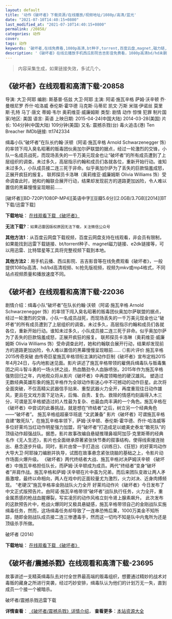 ```yaml
---
layout: default
title: '动作《破坏者》下载资源/在线播放/视频地址/1080p/高清/蓝光'
date: "2021-07-10T14:40:15+0800"
last_modified_at: "2021-07-10T14:40:15+0800"
permalink: /20858/
categories: 动作
cover:
tags: 动作
keywords: '破坏者,在线免费看,1080p高清,bt种子,torrent,百度云盘,magnet,磁力链,迅雷下载资源'
description: '《破坏者》在线云播放手机西瓜影院吉吉影音免费看，1080p高清bd/hd未删减完整版和tc抢先枪版，mkv/mp4格式，附带bt/torrent种子、magnet/磁力链、百度云盘、网盘资源迅雷下载链接'
---
```


>内容采集生成，如果链接失效，多试几个。


## 《破坏者》在线观看和高清下载-20858

导演: 大卫·阿耶 编剧: 斯基普·伍兹 大卫·阿耶 主演: 阿诺·施瓦辛格 萨姆·沃辛顿 乔·曼根尼罗 乔什·哈洛威 泰伦斯·霍华德 马克斯·马蒂尼 凯文·万斯 米瑞·伊诺丝 莫里斯·孔特 马丁·唐文 蒂姆·韦尔 奥莉维亚·威廉姆斯 类型: 剧情 动作 惊悚 犯罪 制片国家/地区: 美国 语言: 英语 上映日期: 2015-04-24(中国大陆) 2014-03-28(美国) 片长: 104分钟(中国大陆) 109分钟(美国) 又名: 震撼杀戮(台) 毒火追击(港) Ten Breacher IMDb链接: tt1742334

缉毒小队“破坏者”在队长约翰·沃顿（阿诺·施瓦辛格 Arnold Schwarzenegger 饰）的率领下闯入臭名昭著的贩毒团伙奥加尔萨联盟的据点，经过一轮激烈的交锋，小队一名成员战死，而现场丢失的一千万美元现金也让“破坏者”的所有成员遭到了上层组织的调查。未过多久，高层指示约翰和成员们各就各位，重新开始行动。谁知未过多久，小队成员接二连三死于非命。似乎奥加尔萨为了丢失的巨款恼羞成怒，正展开疯狂的报复。 联邦探员卡洛琳（奥莉维亚·威廉姆斯 Olivia Williams 饰）受命调查此时，她和约翰联合展开行动，结果却发现前方的道路更加凶险，令人难以置信的黑幕慢慢呈现眼前……


[破坏者][BD-720P/1080P-MP4][英语中字][豆瓣5.6分][2.0GB/3.7GB][2014][BT下载/迅雷下载]

**下载地址**： [在线观看下载 《破坏者》](https://www.btdx8.com/torrent/sabotage_2014.html) 


**无法下载?**：`如果迅雷因版权原因无法下载，关注微信公众号 `

**其他方法1**：从百度云网盘下载视频，百度云网盘支持在线观看，非会员有限制，如果能找到迅雷下载链接、bt/torrent种子、magnet磁力链接、e2dk链接等，可以用迅雷、比特彗星等工具将完整视频下载到本地。

**其他方法2**：用手机云播、西瓜影院、吉吉影音等在线免费观看《破坏者》，一般提供1080p高清、hd/bd高清视频、tc抢先版视频，视频为mkv或mp4格式，不同站点视频质量和播放速度不同。


## 《破坏者》在线观看和高清下载-22036

剧情介绍：缉毒小队“破坏者”在队长约翰·沃顿（阿诺·施瓦辛格 Arnold Schwarzenegger 饰）的率领下闯入臭名昭著的贩毒团伙奥加尔萨联盟的据点，经过一轮激烈的交锋，小队一名成员战死，而现场丢失的一千万美元现金也让“破坏者”的所有成员遭到了上层组织的调查。未过多久，高层指示约翰和成员们各就各位，重新开始行动。谁知未过多久，小队成员接二连三死于非命。似乎奥加尔萨为了丢失的巨款恼羞成怒，正展开疯狂的报复。   联邦探员卡洛琳（奥莉维亚·威廉姆斯 Olivia Williams 饰）受命调查此时，她和约翰联合展开行动，结果却发现前方的道路更加凶险，令人难以置信的黑幕慢慢呈现眼前……   ◎影片评价   施瓦辛格2015传奇突破   由传奇巨星施瓦辛格领衔主演的动作巨制《破坏者》宣布定档2015年4月24日，与内地影迷见面。影片讲述了施瓦辛格带领的雇佣兵缉毒队与贩毒集团之间斗智斗勇的一场火拼之战，热血酷劲令人血脉喷张。2015年作为施瓦辛格强势回归之年，内地观众将从影片《破坏者》中再度领略他的硬汉雄风。   塑造过无数经典英雄形象的施瓦辛格作为全球动作影迷心中不可撼动的动作巨星。此次将全面突破，不仅高精尖武器信手拈来、重型武器火力全开，再度重现往日动作雄风，更且在文戏方面下足功夫，后悔、自责、复仇、救赎的情感均刻画得入木三分，可谓是瓦辛格塑造过的人性最为复杂、也最血肉丰满的一个角色。施瓦辛格在《破坏者》中尝试的此番挑战，就是想在“终结者”之后，树立另一个经典角色——“破坏者”。   施瓦辛格组超豪华班底 “文武兼备”   影片《破坏者》可谓施瓦辛格自建“敢死队”，在施瓦辛格率领下，萨姆·沃辛顿、泰伦斯·霍华德、乔什·哈洛威等多位好莱坞当红动作明星强力加盟，将“破坏者”打造成足以媲美史泰龙“敢死队”的顶级动作超强战队。据悉，影片故事改编自悬疑推理鼻祖阿加莎·克里斯蒂的经典名作《无人生还》，影片也全面继承原著紧张快节奏的叙事结构，使得线索接连抛出、悬念逐步升级。同时，影片由曾一手打造出《训练日》、《狂怒》的好莱坞动作大导大卫·阿耶操刀编剧并执导，试图在故事悬念紧张烧脑的基础之上，令影片动作场面火爆升级。   《破坏者》两代终结者大战、施瓦辛格对决萨姆沃辛顿   《破坏者》中施瓦辛格担任队长，而萨姆·沃辛顿成为成员。两代“终结者”变身“破坏者”并肩作战。施瓦辛格和萨姆·沃辛顿在片中虽为兄弟，而后来团队变故让两人矛盾激增，最终以命相向，两人在戏中的正面较量尤为激烈，火力对决、近身肉搏频现。   “老硬汉”施瓦辛格率金刚战队火力全开   好莱坞动作片《破坏者》今日发布了中文正式版预告片。由阿诺·施瓦辛格带领“破坏者”战队执行任务，火力全开，重金属质感的枪战血腥爆裂，写实凌厉的动作风格立刻令肾上腺素飙升。   此次发布的这款预告片中，枪战火爆同时又极具悬疑感，施瓦辛格带领自己的金刚战队实施缉毒任务，然而，这场缉毒任务却导致了一连串恐怖后果，1000万美金不知所踪，随即金刚战队成员接二连三惨遭毒手，然而这一切均不知是队中内鬼所为还是顶级杀手所做。


破坏者 (2014)

**下载地址**： [在线观看下载 《破坏者》](https://www.btbtdy.me/btdy/dy542.html) 


## 《破坏者/震撼杀戮》在线观看和高清下载-23695

故事讲述一支精英缉毒队去对付全世界最高端的贩毒组织，想要通过精妙的战术对毒贩的藏身之所进行突袭，经过巧妙安排，缉毒队认为他们的计划万无一失，直到成员一个接一个被暗杀。<!---剧情end--->


破坏者/震撼杀戮迅雷下载

**详情查看**： [《破坏者/震撼杀戮》详情介绍](/movie/23695/)， **查看更多**：[本站资源大全](/movie/t/all/)

